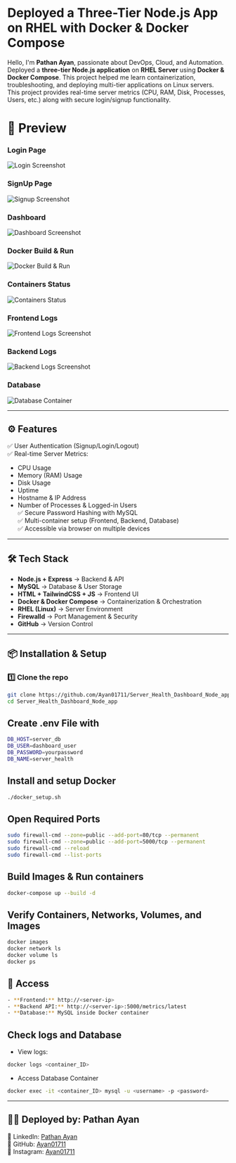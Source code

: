 # Deployed a Three-Tier Node.js App on RHEL with Docker & Docker Compose

Hello, I'm **Pathan Ayan**, passionate about DevOps, Cloud, and Automation.  
Deployed a **three-tier Node.js application** on **RHEL Server** using **Docker & Docker Compose**. 
This project helped me learn containerization, troubleshooting, and deploying multi-tier applications on Linux servers.  
This project provides real-time server metrics (CPU, RAM, Disk, Processes, Users, etc.) along with secure login/signup functionality.  


# 📸 Preview  

### Login Page  
![Login Screenshot](./Images/01.png)

### SignUp Page
![Signup Screenshot](./Images/02.png)

### Dashboard  
![Dashboard Screenshot](./Images/03.png)

### Docker Build & Run

![Docker Build & Run](./Images/2.png)

### Containers Status
![Containers Status](./Images/3.png)

### Frontend Logs  
![Frontend Logs Screenshot](./Images/4.png)

### Backend Logs 
![Backend Logs Screenshot](./Images/6.png)

### Database 
![Database Container](./Images/5.png)


---

## ⚙️ Features  
✅ User Authentication (Signup/Login/Logout)  
✅ Real-time Server Metrics:  
- CPU Usage  
- Memory (RAM) Usage  
- Disk Usage  
- Uptime  
- Hostname & IP Address  
- Number of Processes & Logged-in Users  
✅ Secure Password Hashing with MySQL  
✅ Multi-container setup (Frontend, Backend, Database)  
✅ Accessible via browser on multiple devices  

---

## 🛠️ Tech Stack  
- **Node.js + Express** → Backend & API  
- **MySQL** → Database & User Storage  
- **HTML + TailwindCSS + JS** → Frontend UI  
- **Docker & Docker Compose** → Containerization & Orchestration  
- **RHEL (Linux)** → Server Environment  
- **Firewalld** → Port Management & Security  
- **GitHub** → Version Control  

---

## 📦 Installation & Setup  

### 1️⃣ Clone the repo  
```bash
git clone https://github.com/Ayan01711/Server_Health_Dashboard_Node_app.git
cd Server_Health_Dashboard_Node_app
```

## Create .env File with  
```bash
DB_HOST=server_db
DB_USER=dashboard_user
DB_PASSWORD=yourpassword
DB_NAME=server_health
```

## Install and setup Docker 
```bash
./docker_setup.sh
```

## Open Required Ports 
``` bash
sudo firewall-cmd --zone=public --add-port=80/tcp --permanent
sudo firewall-cmd --zone=public --add-port=5000/tcp --permanent
sudo firewall-cmd --reload
sudo firewall-cmd --list-ports
```
## Build Images & Run containers 
``` bash
docker-compose up --build -d
```
## Verify Containers, Networks, Volumes, and Images
``` bash 
docker images
docker network ls
docker volume ls
docker ps
```

##  🔑 Access
```bash
- **Frontend:** http://<server-ip>
- **Backend API:** http://<server-ip>:5000/metrics/latest
- **Database:** MySQL inside Docker container
```
## Check logs and Database
- View logs: 
``` bash
docker logs <container_ID>
```
- Access Database Container
```bash
docker exec -it <container_ID> mysql -u <username> -p <password>
```

--- 

## 👨‍💻 Deployed by: **Pathan Ayan**  
📌 LinkedIn: [Pathan Ayan](https://www.linkedin.com/in/ayan01711/)  
📌 GitHub: [Ayan01711](https://github.com/Ayan01711)  
📌 Instagram: [Ayan01711](https://www.instagram.com/itz_ayan1711/)

